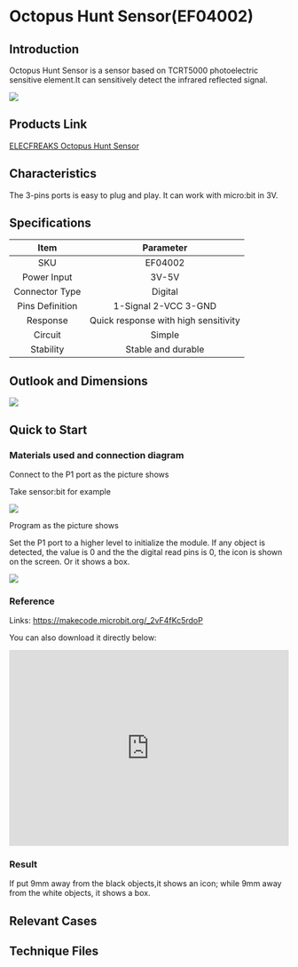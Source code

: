 # Octopus Hunt Sensor(EF04002) 

## Introduction

 Octopus Hunt Sensor is a sensor based on TCRT5000 photoelectric sensitive element.It can sensitively detect the infrared reflected signal. 

 ![](./images/H1J5LWu.jpg)


## Products Link

[ELECFREAKS Octopus Hunt Sensor](https://www.elecfreaks.com/octopus-hunt-sensor.html)


##  Characteristics



 The 3-pins ports is easy to plug and play.
 It can work with micro:bit in 3V. 

## Specifications


Item | Parameter 
:-: | :-: 
SKU|EF04002
Power Input|3V-5V
Connector Type|Digital
Pins Definition|1-Signal 2-VCC 3-GND
Response|Quick response with high sensitivity
Circuit|Simple
Stability|Stable and durable

## Outlook and Dimensions


 ![](./images/ktk6q7u.png)

## Quick to Start

### Materials used and connection diagram
Connect to the P1 port as the picture shows

Take sensor:bit for example

 ![](./images/md29vd4.png)

Program as the picture shows

 Set the P1 port to a higher level to initialize the module.
 If any object is detected, the value is 0 and the the digital read pins is 0, the icon is shown on the screen.
 Or it shows a box.

 ![](./images/99rRrZp.png)

### Reference

Links: https://makecode.microbit.org/_2vF4fKc5rdoP

You can also download it directly below:

<div style="position:relative;height:0;padding-bottom:70%;overflow:hidden;"><iframe style="position:absolute;top:0;left:0;width:100%;height:100%;" src="https://makecode.microbit.org/#pub:_2vF4fKc5rdoP" frameborder="0" sandbox="allow-popups allow-forms allow-scripts allow-same-origin"></iframe></div>  


### Result

 If put 9mm away from the black objects,it shows an icon; while 9mm away from the white objects, it shows a box.

## Relevant Cases



## Technique Files

